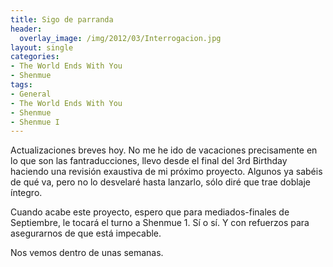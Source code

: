 ```yaml
---
title: Sigo de parranda
header:
  overlay_image: /img/2012/03/Interrogacion.jpg
layout: single
categories:
- The World Ends With You
- Shenmue
tags:
- General
- The World Ends With You
- Shenmue
- Shenmue I
---
```

Actualizaciones breves hoy. No me he ido de vacaciones precisamente en lo que 
son las fantraducciones, llevo desde el final del 3rd Birthday haciendo una 
revisión exaustiva de mi próximo proyecto. Algunos ya sabéis de qué va, pero 
no lo desvelaré hasta lanzarlo, sólo diré que trae doblaje íntegro.

Cuando acabe este proyecto, espero que para mediados-finales de Septiembre, 
le tocará el turno a Shenmue 1. Sí o sí. Y con refuerzos para asegurarnos de 
que está impecable.

Nos vemos dentro de unas semanas.
